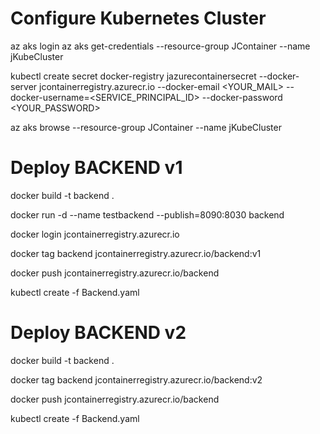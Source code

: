 Configure Kubernetes Cluster
====================

az aks login
az aks get-credentials --resource-group JContainer --name jKubeCluster


kubectl create secret docker-registry jazurecontainersecret --docker-server  jcontainerregistry.azurecr.io --docker-email <YOUR_MAIL> --docker-username=<SERVICE_PRINCIPAL_ID> --docker-password <YOUR_PASSWORD>


az aks browse --resource-group JContainer --name jKubeCluster



Deploy BACKEND v1
===============

docker build -t backend .

docker run -d --name testbackend --publish=8090:8030 backend

docker login jcontainerregistry.azurecr.io

docker tag backend jcontainerregistry.azurecr.io/backend:v1

docker push jcontainerregistry.azurecr.io/backend

kubectl create -f Backend.yaml



Deploy BACKEND v2
===============

docker build -t backend .

docker tag backend jcontainerregistry.azurecr.io/backend:v2

docker push jcontainerregistry.azurecr.io/backend

kubectl create -f Backend.yaml

